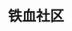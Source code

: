 ---
description: 有人试过在铁血里面卖金融产品吗？同一类人群，应该会火。
layout: post
results:
- artistId: 401919702
  version: '1.1'
  primaryGenreName: News
  formattedPrice: 免费
  artworkUrl60: http://is4.mzstatic.com/image/thumb/Purple122/v4/93/90/7e/93907e09-95e8-9df8-3b6c-a9870256ab7c/source/60x60bb.jpg
  minimumOsVersion: '8.0'
  appletvScreenshotUrls: []
  sellerName: zhu zhichao
  supportedDevices:
  - iPad2Wifi-iPad2Wifi
  - iPad23G-iPad23G
  - iPhone4S-iPhone4S
  - iPadThirdGen-iPadThirdGen
  - iPadThirdGen4G-iPadThirdGen4G
  - iPhone5-iPhone5
  - iPodTouchFifthGen-iPodTouchFifthGen
  - iPadFourthGen-iPadFourthGen
  - iPadFourthGen4G-iPadFourthGen4G
  - iPadMini-iPadMini
  - iPadMini4G-iPadMini4G
  - iPhone5c-iPhone5c
  - iPhone5s-iPhone5s
  - iPadAir-iPadAir
  - iPadAirCellular-iPadAirCellular
  - iPadMiniRetina-iPadMiniRetina
  - iPadMiniRetinaCellular-iPadMiniRetinaCellular
  - iPhone6-iPhone6
  - iPhone6Plus-iPhone6Plus
  - iPadAir2-iPadAir2
  - iPadAir2Cellular-iPadAir2Cellular
  - iPadMini3-iPadMini3
  - iPadMini3Cellular-iPadMini3Cellular
  - iPodTouchSixthGen-iPodTouchSixthGen
  - iPhone6s-iPhone6s
  - iPhone6sPlus-iPhone6sPlus
  - iPadMini4-iPadMini4
  - iPadMini4Cellular-iPadMini4Cellular
  - iPadPro-iPadPro
  - iPadProCellular-iPadProCellular
  - iPadPro97-iPadPro97
  - iPadPro97Cellular-iPadPro97Cellular
  - iPhoneSE-iPhoneSE
  - iPhone7-iPhone7
  - iPhone7Plus-iPhone7Plus
  - iPad611-iPad611
  - iPad612-iPad612
  genres:
  - 新闻
  - 社交
  currentVersionReleaseDate: '2017-03-15T15:23:19Z'
  trackName: 铁血社区
  isVppDeviceBasedLicensingEnabled: true
  description: "铁血社区 - 原创第一军事门户。世界各国军事类相关内容的综合，包括军事新闻、军事图片、军事评论、军事视屏、军品鉴赏等内容。\n\n功能特色:
    \n1.美观易用的用户界面,原汁原味的社区论坛 。 \n2.专为手机排版文章,更方便阅读,和节省流量。 \n3.快捷方便的导航和工具栏,让你可以快速浏览文章和翻页。
    \n4.图文并茂支持高清图片。 \n5.支持历史记录和书签。 \n6.支持回贴。 \n7.支持论坛所有板块分类。 \n8.支持全屏阅读模式。"
  price: 0
  trackId: 1205385773
  releaseDate: '2017-03-02T03:47:48Z'
  advisories:
  - 偶尔/轻微的卡通或幻想暴力
  - 偶尔/轻度医药/医疗信息
  - 偶尔/轻微的亵渎或低俗幽默
  - 偶尔/轻微的成人/性暗示题材
  - 偶尔/轻微的现实暴力
  - 偶尔/轻微的模拟赌博
  - 偶尔/轻微的惊悚/恐怖题材
  - 偶尔/轻微的烟酒或毒品使用或相关内容
  - 偶尔/轻微的色情内容或裸露
  screenshotUrls:
  - http://a5.mzstatic.com/us/r30/Purple111/v4/42/f5/19/42f51923-b061-5ff3-ed6b-0e7c897b53a3/screen696x696.jpeg
  - http://a3.mzstatic.com/us/r30/Purple111/v4/ba/64/b9/ba64b9c6-4564-456f-27fa-746c78919c8c/screen696x696.jpeg
  - http://a1.mzstatic.com/us/r30/Purple122/v4/9d/89/d1/9d89d192-3867-d83e-595a-2efd4d984a5e/screen696x696.jpeg
  - http://a2.mzstatic.com/us/r30/Purple122/v4/52/dd/93/52dd93ff-acdb-8db0-fa7c-7266d591e577/screen696x696.jpeg
  - http://a4.mzstatic.com/us/r30/Purple111/v4/76/3a/b7/763ab7af-06b2-1dcb-5757-1c5c4134002b/screen696x696.jpeg
  artistViewUrl: https://itunes.apple.com/cn/developer/longisoft/id401919702?uo=4
  primaryGenreId: 6009
  kind: software
  fileSizeBytes: '33574912'
  bundleId: com.box.forum.tiexue
  trackContentRating: 12+
  releaseNotes: 性能优化
  trackCensoredName: 铁血社区
  contentAdvisoryRating: 12+
  isGameCenterEnabled: false
  artistName: LongISoft
  languageCodesISO2A:
  - AR
  - CA
  - CS
  - DA
  - NL
  - EN
  - FI
  - FR
  - DE
  - EL
  - HE
  - HU
  - ID
  - IT
  - JA
  - KO
  - MS
  - NB
  - PL
  - PT
  - RO
  - RU
  - ZH
  - SK
  - ES
  - SV
  - TH
  - ZH
  - TR
  - UK
  - VI
  features:
  - iosUniversal
  wrapperType: software
  artworkUrl512: http://is4.mzstatic.com/image/thumb/Purple122/v4/93/90/7e/93907e09-95e8-9df8-3b6c-a9870256ab7c/source/512x512bb.jpg
  artworkUrl100: http://is4.mzstatic.com/image/thumb/Purple122/v4/93/90/7e/93907e09-95e8-9df8-3b6c-a9870256ab7c/source/100x100bb.jpg
  trackViewUrl: https://geo.itunes.apple.com/cn/app/%E9%93%81%E8%A1%80%E7%A4%BE%E5%8C%BA/id1205385773?mt=8&uo=4
  genreIds:
  - '6009'
  - '6005'
  currency: CNY
  ipadScreenshotUrls:
  - http://a3.mzstatic.com/us/r30/Purple122/v4/a4/d1/69/a4d1694a-cee9-4f24-4476-4e1ca9b88bf9/sc1024x768.jpeg
  - http://a3.mzstatic.com/us/r30/Purple122/v4/c0/e1/bc/c0e1bca2-66ff-2a69-4305-040433502dcf/sc1024x768.jpeg
  - http://a4.mzstatic.com/us/r30/Purple122/v4/b7/38/8a/b7388ada-7091-8fe3-d427-26f4b6903601/sc1024x768.jpeg
  - http://a1.mzstatic.com/us/r30/Purple122/v4/e2/9f/fd/e29ffdc4-96af-ea63-8f7d-91610d9ceaf9/sc1024x768.jpeg
category: 新闻
tags: tag1
resultCount: 1
title: 铁血社区

---